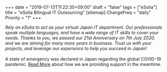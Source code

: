 +++
date = "2019-07-13T11:22:35+09:00"
draft = "false"
tags = ["eSolia"]
title = "eSolia Bilingual IT Outsourcing"
[sitemap]
  ChangeFreq = "daily"
  Priority = "1"
+++

_Rely on eSolia to act as your virtual Japan IT department. Our professionals speak multiple languages, and have a wide range of IT skills to cover your needs. Thanks to you, we passed our 21st Anniversary on 7th July 2020, and we are aiming for many more years in business. Trust us with your projects, and leverage our experience to help you succeed in Japan!_  <br><br>
A <span class="has-text-esolia-secondary-1-4">state of emergency</span> was declared in Japan regarding the global COVID-19 pandemic. [Read More](/post/covid-19-state-of-emergency/) about how we are providing support in the meantime.  

